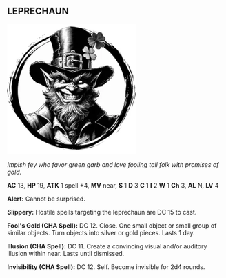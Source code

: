 ## LEPRECHAUN

![](images/leprechaun.webp)

_Impish fey who favor green garb and love fooling tall folk with promises of gold._

**AC** 13, **HP** 19, **ATK** 1 spell +4, **MV** near, **S** 1 **D** 3 **C** 1 **I** 2 **W** 1 **Ch** 3, **AL** N, **LV** 4

**Alert:** Cannot be surprised.

**Slippery:** Hostile spells targeting the leprechaun are DC 15 to cast.

**Fool's Gold (CHA Spell):** DC 12. Close. One small object or small group of similar objects. Turn objects into silver or gold pieces. Lasts 1 day.

**Illusion (CHA Spell):** DC 11. Create a convincing visual and/or auditory illusion within near. Lasts until dismissed.

**Invisibility (CHA Spell):** DC 12. Self. Become invisible for 2d4 rounds.

